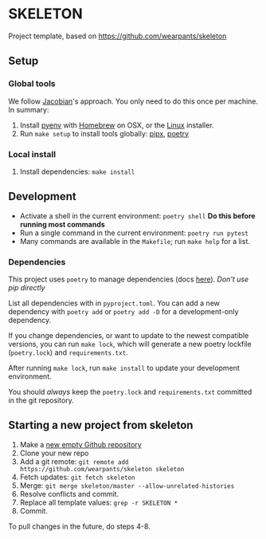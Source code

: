 # SKELETON

Project template, based on https://github.com/wearpants/skeleton

## Setup

### Global tools

We follow [Jacobian](https://jacobian.org/2019/nov/11/python-environment-2020/)'s approach. You
only need to do this once per machine. In summary:

1. Install [pyenv](https://github.com/pyenv/pyenv) with [Homebrew](https://github.com/pyenv/pyenv/#homebrew-on-macos)
on OSX, or the [Linux](https://github.com/pyenv/pyenv-installer) installer.
2. Run `make setup` to install tools globally: [pipx](https://pipxproject.github.io/pipx/), [poetry](https://python-poetry.org/docs/)

### Local install

1. Install dependencies: `make install`

## Development

- Activate a shell in the current environment: `poetry shell` **Do this before running most commands**
- Run a single command in the current environment: `poetry run pytest`
- Many commands are available in the `Makefile`; run `make help` for a list.

### Dependencies

This project uses `poetry` to manage dependencies (docs [here](https://python-poetry.org/docs/)).
*Don't use pip directly*

List all dependencies with in `pyproject.toml`. You can add a new dependency with `poetry add` or
`poetry add -D` for a development-only dependency.

If you change dependencies, or want to update to the newest compatible versions,
you can run `make lock`, which will generate a new poetry lockfile (`poetry.lock`) and `requirements.txt`.

After running `make lock`, run `make install` to update your development environment.

You should *always* keep the `poetry.lock` and `requirements.txt` committed in the git repository.

## Starting a new project from skeleton

1. Make a [new empty Github repository](https://github.com/new/import)
2. Clone your new repo
3. Add a git remote: `git remote add https://github.com/wearpants/skeleton skeleton`
4. Fetch updates: `git fetch skeleton`
5. Merge: `git merge skeleton/master --allow-unrelated-histories`
6. Resolve conflicts and commit.
7. Replace all template values: `grep -r SKELETON *`
8. Commit.

To pull changes in the future, do steps 4-8.
